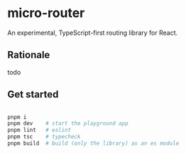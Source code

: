 # micro-router

An experimental, TypeScript-first routing library for React.

## Rationale

todo

## Get started

```sh

pnpm i
pnpm dev    # start the playground app
pnpm lint   # eslint
pnpm tsc    # typecheck
pnpm build  # build (only the library) as an es module

```
